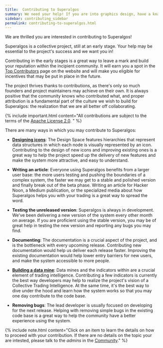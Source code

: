 ```yaml
---
title:  Contributing to Superalgos
summary: We need your help! If you are into graphics design, have a knack for writing in English, are a power user of Superalgos, or are developer, you can help!
sidebar: contributing_sidebar
permalink: contributing-to-superalgos.html
---
```


We are thrilled you are interested in contributing to Superalgos!

Superalgos is a collective project, still at an early stage. Your help may be essential to the project's success and we want you in! 

Contributing in the early stages is a great way to leave a mark and build your reputation within the incipient community. It will earn you a spot in the <a href='https://superalgos.org/about-contributors.shtml' target='_blank'>Top Contributors</a> page on the website and will make you eligible for incentives that may be put in place in the future.

The project thrives thanks to contributions, as there's only so much founders and project maintainers may achieve on their own. It is always positive that the community knows who contributed what, and proper attribution is a fundamental part of the culture we wish to build for Superalgos: the realization that we are all better off collaborating.

{% include important.html content="All contributions are subject to the terms of the <a href='https://github.com/Superalgos/Superalgos/blob/master/LICENSE' rel='nofollow' rel='noopener' target='_blank'>Apache License 2.0</a>. " %}

There are many ways in which you may contribute to Superalgos:

* [**Designing icons**](contributing-icons.html): The Design Space features hierarchies that represent data structures in which each node is visually represented by an icon. Contributing to the design of new icons and improving existing ones is a great way to help the project speed up the delivery of new features and make the system more attractive, and easy to understand.

* **Writing an article**: Everyone using Superalgos benefits from a larger user base: the more users testing and pushing the boundaries of a complex system, the faster we may get to a stable and polished version and finally break out of the beta phase. Writing an article for Hacker Noon, a Medium publication, or the specialized media about how Superalgos helps you with your trading is a great way to spread the word.

* **Testing the unreleased version**: Superalgos is always in development. We've been delivering a new version of the system every other month on average. If you are proficient using the stable version, you may be of great help in testing the new version and reporting any bugs you may find. 

* **Documenting**: The documentation is a crucial aspect of the project, and is the bottleneck with every upcoming release. Contributing new documentation would help us deliver each release faster. Improving the existing documentation would help lower entry barriers for new users, and make the system accessible to more people.

* [**Building a data mine**](contributing-indicators.html): Data mines and the indicators within are a crucial element of trading intelligence. Contributing a few indicators is currently the best way developers may help to realize the project's vision of a Collective Trading Intelligence. At the same time, it's the best way to dive under the hood and learn how the system works so that you may one day contribute to the code base.

* **Removing bugs**: The lead developer is usually focused on developing for the next release. Helping with removing simple bugs in the existing code base is a great way to help the community have a better experience using the system.

{% include note.html content="Click on an item to learn the details on how to proceed with your contribution. If there are no details on the topic your are intested, please talk to the *admins* in the <a href='https://t.me/superalgoscommunity' rel='nofollow' rel='noopener' target='_blank'>Community</a>." %}